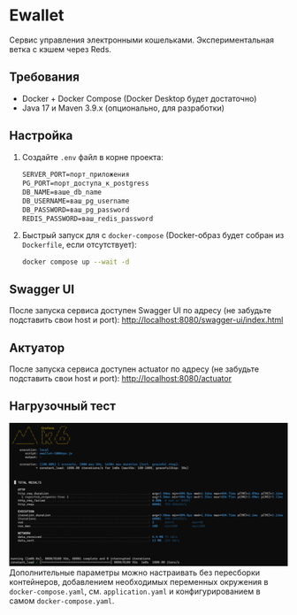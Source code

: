 # Ewallet

Сервис управления электронными кошельками. 
Экспериментальная ветка c кэшем через Reds.

## Требования

- Docker + Docker Compose (Docker Desktop будет достаточно)
- Java 17 и Maven 3.9.x (опционально, для разработки)

## Настройка

1. Создайте `.env` файл в корне проекта:
    ```properties
    SERVER_PORT=порт_приложения
    PG_PORT=порт_доступа_к_postgress
    DB_NAME=ваше_db_name
    DB_USERNAME=ваш_pg_username
    DB_PASSWORD=ваш_pg_password
    REDIS_PASSWORD=ваш_redis_password
    ```

2. Быстрый запуск для с `docker-compose` (Docker-образ будет собран из `Dockerfile`, если отсутствует):
    ```bash
    docker compose up --wait -d
    ```

## Swagger UI

После запуска сервиса доступен Swagger UI по адресу (не забудьте подставить свои host и port): <http://localhost:8080/swagger-ui/index.html>

## Актуатор

После запуска сервиса доступен actuator по адресу (не забудьте подставить свои host и port): <http://localhost:8080/actuator>

## Нагрузочный тест
![img.png](load-test.png)
Дополнительные параметры можно настраивать без пересборки контейнеров,
добавлением необходимых переменных окружения в `docker-compose.yaml`, см. `application.yaml`
и конфигурированием в самом `docker-compose.yaml`.